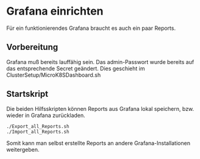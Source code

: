 # Grafana einrichten

Für ein funktionierendes Grafana braucht es auch ein paar Reports.

## Vorbereitung

Grafana muß bereits lauffähig sein. Das admin-Passwort wurde bereits auf das entsprechende Secret geändert.
Dies geschieht im ClusterSetup/MicroK8SDashboard.sh

## Startskript

Die beiden Hilfsskripten können Reports aus Grafana lokal speichern, bzw. wieder in Grafana zurückladen.

```
./Export_all_Reports.sh
./Import_all_Reports.sh
```

Somit kann man selbst erstellte Reports an andere Grafana-Installationen weitergeben.
